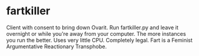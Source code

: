# fartkiller
Client with consent to bring down Ovarit.
Run fartkiller.py and leave it overnight or while you're away from your computer. The more instances you run the better.
Uses very little CPU.
Completely legal.
Fart is a Feminist Argumentative Reactionary Transphobe.
